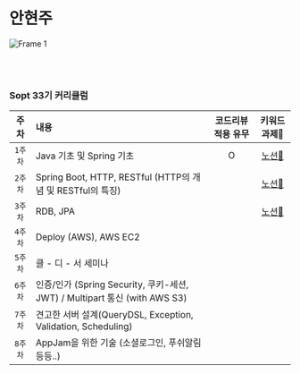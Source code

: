 # 안현주 

![Frame 1](https://github.com/DO-SOPT-SERVER/hellozo0/assets/62981652/e5eb5791-0eba-43c1-a9a3-42c301e20019)

<br><br>
###  Sopt 33기 커리큘럼 

| 주차 | 내용 | 코드리뷰 적용 유무 | 키워드 과제🔗 |
|:------:|:------|:------:|:------:|
|`1주차`| Java 기초 및 Spring 기초 | O | [노션🔗](https://hellozo0.notion.site/1-2b564daed4b74dd09fa4becfb5f75151?pvs=4) | 
|`2주차`| Spring Boot, HTTP, RESTful (HTTP의 개념 및 RESTful의 특징) |  | [노션🔗](https://hellozo0.notion.site/2-947984db8f8947c3aec19398d063a9ab?pvs=4) | 
|`3주차`| RDB, JPA |  | [노션🔗](https://hellozo0.notion.site/3-6e9e992846e44b42a0ef37a4b42d25e4?pvs=4) | 
|`4주차`| Deploy (AWS), AWS EC2 |  |  | 
|`5주차`| 클 - 디 - 서 세미나 |  |  | 
|`6주차`| 인증/인가 (Spring Security, 쿠키-세션, JWT) / Multipart 통신 (with AWS S3) |  |  | 
|`7주차`| 견고한 서버 설계(QueryDSL, Exception, Validation, Scheduling) |  |  | 
|`8주차`| AppJam을 위한 기술 (소셜로그인, 푸쉬알림 등등..) |  |  | 
